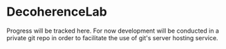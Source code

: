 # DecoherenceLab

Progress will be tracked here.
For now development will be conducted in a private git repo in order to facilitate the use of git's server hosting service.

